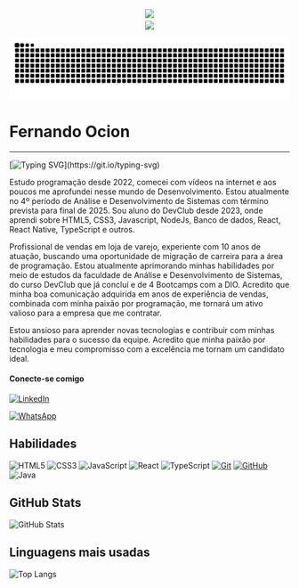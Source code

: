 <div align="center">
  <img src="https://komarev.com/ghpvc/?username=FernandoOcion"><br>
</div>

<div align="center">
    <img align="center" src="https://media.giphy.com/media/v1.Y2lkPTc5MGI3NjExbmk1aHFja2Y5NXdpajU4bDg2dWhhY3NqNTF5cmNjZHYzZXFoM283cyZlcD12MV9pbnRlcm5hbF9naWZfYnlfaWQmY3Q9Zw/LGG3l7g4UlxbyOYDbj/giphy-downsized-large.gif">
</div>

![snake gif](https://github.com/FernandoOcion/FernandoOcion/blob/output/github-contribution-grid-snake.svg)


# Fernando Ocion
---

[![Typing SVG](https://readme-typing-svg.herokuapp.com?font=Fira+Code&size=14&pause=1000&color=AA42F7&width=435&lines=Ola+DEV!+Seja+bem-vindo+ao+meu+perfil+GitHub!;Prazer%2C+meu+nome+%C3%A9+Fernando+Ocion.)](https://git.io/typing-svg)


Estudo programação desde 2022, comecei com vídeos na internet e aos poucos me aprofundei nesse mundo de Desenvolvimento.
Estou atualmente no 4º período de Análise e Desenvolvimento de Sistemas com término prevista para final de 2025.
Sou aluno do DevClub desde 2023, onde aprendi sobre HTML5, CSS3, Javascript, NodeJs, Banco de dados, React, React Native, TypeScript e outros.

Profissional de vendas em loja de varejo, experiente com 10 anos de atuação, buscando uma oportunidade de migração de carreira para a área de programação. Estou atualmente aprimorando minhas habilidades por meio de estudos da faculdade de Análise e Desenvolvimento de Sistemas, do curso DevClub que já concluí e de 4 Bootcamps com a DIO. Acredito que minha boa comunicação adquirida em anos de experiência de vendas, combinada com minha paixão por programação, me tornará um ativo valioso para a empresa que me contratar.

Estou ansioso para aprender novas tecnologias e contribuir com minhas habilidades para o sucesso da equipe. Acredito que minha paixão por tecnologia e meu compromisso com a excelência me tornam um candidato ideal.

#### Conecte-se comigo

[![LinkedIn](https://img.shields.io/badge/LinkedIn-0077B5?style=for-the-badge&logo=linkedin&logoColor=white)](https://www.linkedin.com/in/fernando-ocion/)

[![WhatsApp](https://img.shields.io/badge/WhatsApp-25D366?style=for-the-badge&logo=whatsapp&logoColor=white)](https://wa.me/5521981051181)
## Habilidades

![HTML5](https://img.shields.io/badge/HTML5-E34F26?style=for-the-badge&logo=html5&logoColor=white)
![CSS3](https://img.shields.io/badge/CSS3-1572B6?style=for-the-badge&logo=css3&logoColor=white)
![JavaScript](https://img.shields.io/badge/JavaScript-F7DF1E?style=for-the-badge&logo=javascript&logoColor=black)
![React](https://shields.io/badge/react-black?logo=react&style=for-the-badge)
![TypeScript](https://img.shields.io/badge/TypeScript-3178C6?style=for-the-badge&logo=typescript&logoColor=white)
[![Git](https://img.shields.io/badge/Git-000?style=for-the-badge&logo=git&logoColor=E94D5F)](https://git-scm.com/doc)
[![GitHub](https://img.shields.io/badge/GitHub-000?style=for-the-badge&logo=github&logoColor=30A3DC)](https://docs.github.com/)
![Java](https://img.shields.io/badge/java-%23ED8B00.svg?style=for-the-badge&logo=openjdk&logoColor=white)




## GitHub Stats
![GitHub Stats](https://github-readme-stats.vercel.app/api?username=FernandoOcion&theme=transparent&bg_color=000&border_color=AA42F7&show_icons=true&icon_color=AA42F7&title_color=AA42F7&text_color=FFF)
## Linguagens mais usadas
![Top Langs](https://github-readme-stats-git-masterrstaa-rickstaa.vercel.app/api/top-langs/?username=FernandoOcion&layout=compact&bg_color=000&border_color=AA42F7&title_color=AA42F7&text_color=FFF)

